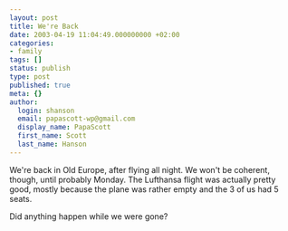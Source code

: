 ```yaml
---
layout: post
title: We're Back
date: 2003-04-19 11:04:49.000000000 +02:00
categories:
- family
tags: []
status: publish
type: post
published: true
meta: {}
author:
  login: shanson
  email: papascott-wp@gmail.com
  display_name: PapaScott
  first_name: Scott
  last_name: Hanson
---
```

<p>We're back in Old Europe, after flying all night. We won't be coherent, though, until probably Monday. The Lufthansa flight was actually pretty good, mostly because the plane was rather empty and the 3 of us had 5 seats. </p>
<p>Did anything happen while we were gone?</p>
